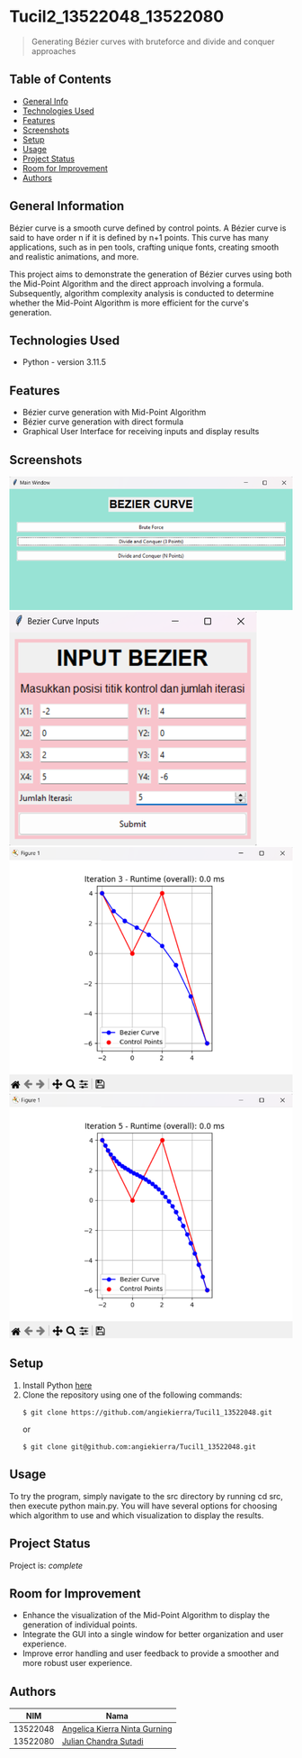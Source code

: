 # Tucil2_13522048_13522080
> Generating Bézier curves with bruteforce and divide and conquer approaches

## Table of Contents
* [General Info](#general-information)
* [Technologies Used](#technologies-used)
* [Features](#features)
* [Screenshots](#screenshots)
* [Setup](#setup)
* [Usage](#usage)
* [Project Status](#project-status)
* [Room for Improvement](#room-for-improvement)
* [Authors](#authors)


## General Information
Bézier curve is a smooth curve defined by control points. A Bézier curve is said to have order n if it is defined by n+1 points. This curve has many applications, such as in pen tools, crafting unique fonts, creating smooth and realistic animations, and more.

This project aims to demonstrate the generation of Bézier curves using both the Mid-Point Algorithm and the direct approach involving a formula. Subsequently, algorithm complexity analysis is conducted to determine whether the Mid-Point Algorithm is more efficient for the curve's generation. 


## Technologies Used
- Python - version 3.11.5


## Features
- Bézier curve generation with Mid-Point Algorithm
- Bézier curve generation with direct formula
- Graphical User Interface for receiving inputs and display results


## Screenshots
![Front Page](./img/front_page.png)
![Input](<./img/input.png>)
![Iteration 3](./img/iteration-3.png)
![Iteration 5](./img/iteration-5.png)


## Setup
1. Install Python [here](https://www.python.org/downloads/)
2. Clone the repository using one of the following commands:
    ```
    $ git clone https://github.com/angiekierra/Tucil1_13522048.git
    ```
    or
    ```
    $ git clone git@github.com:angiekierra/Tucil1_13522048.git
    ```


## Usage
To try the program, simply navigate to the src directory by running cd src, then execute python main.py. You will have several options for choosing which algorithm to use and which visualization to display the results.


## Project Status
Project is: _complete_


## Room for Improvement
- Enhance the visualization of the Mid-Point Algorithm to display the generation of individual points.
- Integrate the GUI into a single window for better organization and user experience.
- Improve error handling and user feedback to provide a smoother and more robust user experience.


## Authors
| NIM                  | Nama      |
| --------------------- | -------- |
| 13522048 | [Angelica Kierra Ninta Gurning](https://github.com/angiekierra) |
| 13522080 | [Julian Chandra Sutadi](https://github.com/julianchandras) |
